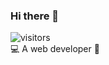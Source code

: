 ### Hi there 👋
![visitors](https://visitor-badge.glitch.me/badge?page_id=genffy.genffy&left_color=green&right_color=red)       
💻 A web developer 🏃 
<!-- ![Genffy's GitHub stats](https://github-readme-stats.vercel.app/api?username=genffy&theme=prussian&show_icons=true&count_private=true&hide_border=true) -->     
<!-- ![Genffy's GitHub Top-langs](https://github-readme-stats.vercel.app/api/top-langs/?username=genffy&layout=compact&theme=prussian) -->       
<!-- ![Genffy's GitHub Activity](https://activity-graph.herokuapp.com/graph?username=genffy&theme=github) -->            

<!--
**genffy/genffy** is a ✨ _special_ ✨ repository because its `README.md` (this file) appears on your GitHub profile.

Here are some ideas to get you started:

- 🔭 I’m currently working on ...
- 🌱 I’m currently learning ...
- 👯 I’m looking to collaborate on ...
- 🤔 I’m looking for help with ...
- 💬 Ask me about ...
- 📫 How to reach me: ...
- 😄 Pronouns: ...
- ⚡ Fun fact: ...
-->

